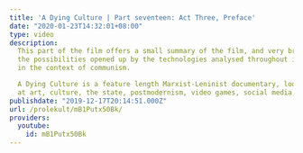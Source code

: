 ```yaml
---
title: 'A Dying Culture | Part seventeen: Act Three, Preface'
date: "2020-01-23T14:32:01+08:00"
type: video
description:
  This part of the film offers a small summary of the film, and very briefly discuss
  the possibilities opened up by the technologies analysed throughout its contents
  in the context of communism.

  A Dying Culture is a feature length Marxist-Leninist documentary, looking
  at art, culture, the state, postmodernism, video games, social media, war and crisis.
publishdate: "2019-12-17T20:14:51.000Z"
url: /prolekult/mB1Putx50Bk/
providers:
  youtube:
    id: mB1Putx50Bk
---
```

